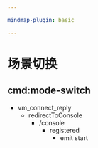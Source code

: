 ```yaml
---

mindmap-plugin: basic

---
```


# 场景切换

## cmd:mode-switch
- vm_connect_reply
    - redirectToConsole
        - /console
            - registered
                - emit start